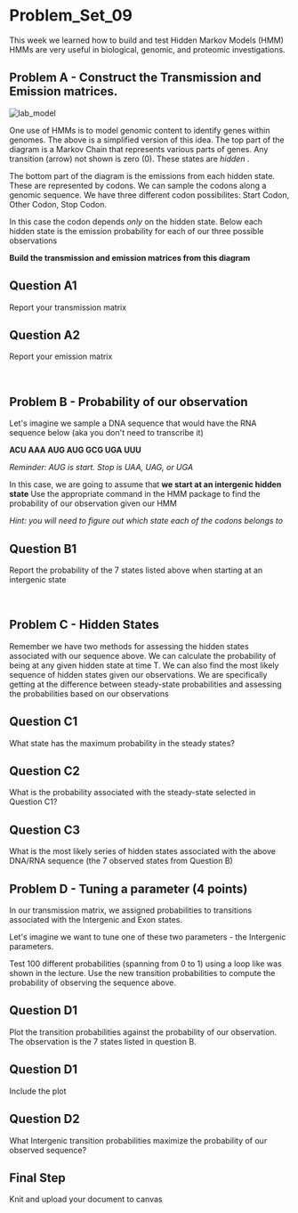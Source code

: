 # Problem_Set_09

This week we learned how to build and test Hidden Markov Models (HMM)
HMMs are very useful in biological, genomic, and proteomic investigations. 

## Problem A - Construct the Transmission and Emission matrices. 

![lab_model](https://user-images.githubusercontent.com/47755288/225417771-6d96f8af-61c4-4321-b07f-243674a64eab.png)

One use of HMMs is to model genomic content to identify genes within genomes. The above is a simplified version of this idea. 
The top part of the diagram is a Markov Chain that represents various parts of genes. Any transition (arrow) not shown is zero (0). 
These states are _hidden_ .

The bottom part of the diagram is the emissions from each hidden state. These are represented by codons. We can sample the codons along a genomic sequence. We have three different codon possibilites: Start Codon, Other Codon, Stop Codon. 

In this case the codon depends _only_ on the hidden state. Below each hidden state is the emission probability for each of our three possible observations 

**Build the transmission and emission matrices from this diagram**

## Question A1
Report your transmission matrix

## Question A2 
Report your emission matrix

&nbsp;
&nbsp;


## Problem B - Probability of our observation

Let's imagine we sample a DNA sequence that would have the RNA sequence below (aka you don't need to transcribe it) 

**ACU  AAA  AUG  AUG  GCG  UGA  UUU**

_Reminder: AUG is start. Stop is UAA, UAG, or UGA_

In this case, we are going to assume that **we start at an intergenic hidden state**
Use the appropriate command in the HMM package to find the probability of our observation given our HMM 

_Hint: you will need to figure out which state each of the codons belongs to_

## Question B1
Report the probability of the 7 states listed above when starting at an intergenic state

&nbsp;
&nbsp;

## Problem C - Hidden States

Remember we have two methods for assessing the hidden states associated with our sequence above. We can calculate the probability of being at any given hidden state at time T. We can also find the most likely sequence of hidden states given our observations. We are specifically getting at the difference between steady-state probabilities and assessing the probabilities based on our observations

## Question C1
What state has the maximum probability in the steady states?

## Question C2
What is the probability associated with the steady-state selected in Question C1?

## Question C3
What is the most likely series of hidden states associated with the above DNA/RNA sequence (the 7 observed states from Question B)
&nbsp;
&nbsp;

## Problem D - Tuning a parameter (4 points)

In our transmission matrix, we assigned probabilities to transitions associated with the Intergenic and Exon states. 

Let's imagine we want to tune one of these two parameters - the Intergenic parameters. 

Test 100 different probabilities (spanning from 0 to 1) using a loop like was shown in the lecture. Use the new transition probabilities to compute the probability of observing the sequence above. 

## Question D1
Plot the transition probabilities against the probability of our observation. The observation is the 7 states listed in question B.

## Question D1
Include the plot

## Question D2
What Intergenic transition probabilities maximize the probability of our observed sequence? 



## Final Step

Knit and upload your document to canvas







